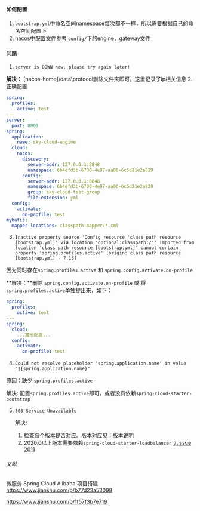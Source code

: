 #### 如何配置
1. `bootstrap.yml`中命名空间namespace每次都不一样，所以需要根据自己的命名空间配置下
2. nacos中配置文件参考 `config/`下的engine，gateway文件

#### 问题
1. `server is DOWN now, please try again later!`

**解决：** [nacos-home]\data\protocol删除文件夹即可。这里记录了ip相关信息
2. 正确配置
```yaml
spring:
  profiles:
    active: test
---
server:
  port: 8001
spring:
  application:
    name: sky-cloud-engine
  cloud:
    nacos:
      discovery:
        server-addr: 127.0.0.1:8848
        namespace: 6b4efd3b-6700-4e97-aa06-6c5d21e2a829
      config:
        server-addr: 127.0.0.1:8848
        namespace: 6b4efd3b-6700-4e97-aa06-6c5d21e2a829
        group: sky-cloud-test-group
        file-extension: yml
  config:
    activate:
      on-profile: test
mybatis:
  mapper-locations: classpath:mapper/*.xml
```
3. `Inactive property source 'Config resource 'class path resource [bootstrap.yml]' via location 'optional:classpath:/'' imported from location 'class path resource [bootstrap.yml]' cannot contain property 'spring.profiles.active' [origin: class path resource [bootstrap.yml] - 7:13]`

因为同时存在`spring.profiles.active` 和 `spring.config.activate.on-profile`

**解决：**删除 `spring.config.activate.on-profile` 或 将`spring.profiles.active`单独提出来，如下：
```yaml
spring:
  profiles:
    active: test
---
spring:
  cloud:
    ...其他配置...
  config:
    activate:
      on-profile: test
```
4. `Could not resolve placeholder 'spring.application.name' in value "${spring.application.name}"`

原因：缺少 `spring.profiles.active`

解决: 配置`spring.profiles.active`即可，或者没有依赖`spring-cloud-starter-bootstrap`
   
5. `503 Service Unavailable`

    解决: 
   1. 检查各个版本是否对应。版本对应见：[版本说明](https://github.com/alibaba/spring-cloud-alibaba/wiki/%E7%89%88%E6%9C%AC%E8%AF%B4%E6%98%8E) 
   2. 2020.0以上版本需要依赖`spring-cloud-starter-loadbalancer` [见issue 2011](https://github.com/alibaba/spring-cloud-alibaba/issues/2011)
   
   
###### 文献
微服务 Spring Cloud Alibaba 项目搭建 https://www.jianshu.com/p/b77d23a53098

https://www.jianshu.com/p/1f57f3b7e719
